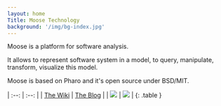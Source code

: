 ```yaml
---
layout: home
Title: Moose Technology
background: '/img/bg-index.jpg'
---
```


Moose is a platform for software analysis.

It allows to represent software system in a model, to query, manipulate, transform, visualize this model.

Moose is based on Pharo and it's open source under BSD/MIT.

| :--: | :--: |
| [The Wiki](moose-wiki) | [The Blog](posts) |
| [![](img/coffee96.png)](moose-wiki) |  [![](img/sugar96.png)](posts) |
{: .table }
